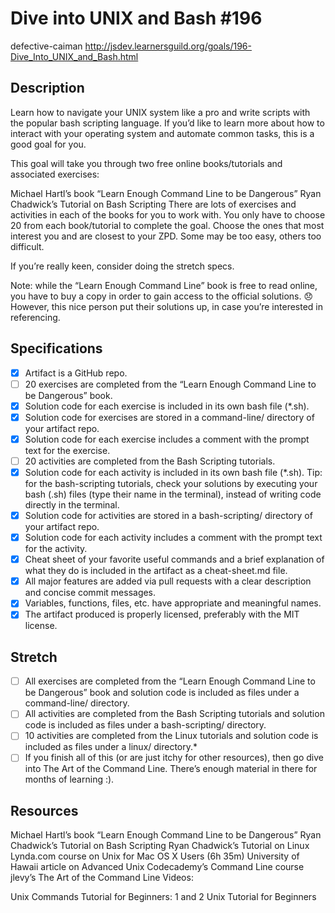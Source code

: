 # Dive into UNIX and Bash \#196
defective-caiman
http://jsdev.learnersguild.org/goals/196-Dive_Into_UNIX_and_Bash.html
## Description

Learn how to navigate your UNIX system like a pro and write scripts with the popular bash scripting language. If you’d like to learn more about how to interact with your operating system and automate common tasks, this is a good goal for you.

This goal will take you through two free online books/tutorials and associated exercises:

Michael Hartl’s book “Learn Enough Command Line to be Dangerous”
Ryan Chadwick’s Tutorial on Bash Scripting
There are lots of exercises and activities in each of the books for you to work with. You only have to choose 20 from each book/tutorial to complete the goal. Choose the ones that most interest you and are closest to your ZPD. Some may be too easy, others too difficult.

If you’re really keen, consider doing the stretch specs.

Note: while the “Learn Enough Command Line” book is free to read online, you have to buy a copy in order to gain access to the official solutions. 😞 However, this nice person put their solutions up, in case you’re interested in referencing.

## Specifications

- [x] Artifact is a GitHub repo.
- [ ] 20 exercises are completed from the “Learn Enough Command Line to be Dangerous” book.
- [x] Solution code for each exercise is included in its own bash file (\*.sh).
- [x] Solution code for exercises are stored in a command-line/ directory of your artifact repo.
- [x] Solution code for each exercise includes a comment with the prompt text for the exercise.
- [ ] 20 activities are completed from the Bash Scripting tutorials.
- [x] Solution code for each activity is included in its own bash file (\*.sh).
Tip: for the bash-scripting tutorials, check your solutions by executing your bash (.sh) files (type their name in the terminal), instead of writing code directly in the terminal.
- [x] Solution code for activities are stored in a bash-scripting/ directory of your artifact repo.
- [x] Solution code for each activity includes a comment with the prompt text for the activity.
- [x] Cheat sheet of your favorite useful commands and a brief explanation of what they do is included in the artifact as a cheat-sheet.md file.
- [x] All major features are added via pull requests with a clear description and concise commit messages.
- [x] Variables, functions, files, etc. have appropriate and meaningful names.
- [x] The artifact produced is properly licensed, preferably with the MIT license.

## Stretch

- [ ] All exercises are completed from the “Learn Enough Command Line to be Dangerous” book and solution code is included as files under a command-line/ directory.
- [ ] All activities are completed from the Bash Scripting tutorials and solution code is included as files under a bash-scripting/ directory.
- [ ] 10 activities are completed from the Linux tutorials and solution code is included as files under a linux/ directory.*
- [ ] If you finish all of this (or are just itchy for other resources), then go dive into The Art of the Command Line. There’s enough material in there for months of learning :).

## Resources
Michael Hartl’s book “Learn Enough Command Line to be Dangerous”
Ryan Chadwick’s Tutorial on Bash Scripting
Ryan Chadwick’s Tutorial on Linux
Lynda.com course on Unix for Mac OS X Users (6h 35m)
University of Hawaii article on Advanced Unix
Codecademy’s Command Line course
jlevy’s The Art of the Command Line
Videos:

Unix Commands Tutorial for Beginners: 1 and 2
Unix Tutorial for Beginners
